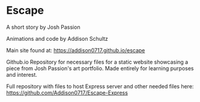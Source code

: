 # Escape

A short story by Josh Passion

Animations and code by Addison Schultz

Main site found at: https://addison0717.github.io/escape

Github.io Repository for necessary files for a static website showcasing a piece from Josh Passion's art portfolio. Made entirely for learning purposes and interest.

Full repository with files to host Express server and other needed files here: https://github.com/Addison0717/Escape-Express
